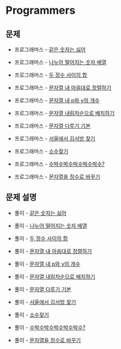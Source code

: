 # Programmers

## 문제

- 프로그래머스 - [같은 숫자는 싫어](https://programmers.co.kr/learn/courses/30/lessons/12906)

- 프로그래머스 - [나누어 떨어지는 숫자 배열](https://programmers.co.kr/learn/courses/30/lessons/12910)

- 프로그래머스 - [두 정수 사이의 합](https://programmers.co.kr/learn/courses/30/lessons/12912)

- 프로그래머스 - [문자열 내 마음대로 정렬하기](https://programmers.co.kr/learn/courses/30/lessons/12915)

- 프로그래머스 - [문자열 내 p와 y의 개수](https://programmers.co.kr/learn/courses/30/lessons/12916)

- 프로그래머스 - [문자열 내림차순으로 배치하기](https://programmers.co.kr/learn/courses/30/lessons/12917)

- 프로그래머스 - [문자열 다루기 기본](https://programmers.co.kr/learn/courses/30/lessons/12918)

- 프로그래머스 - [서울에서 김서방 찾기](https://programmers.co.kr/learn/courses/30/lessons/12919)

- 프로그래머스 - [소수찾기](https://programmers.co.kr/learn/courses/30/lessons/12921)

- 프로그래머스 - [수박수박수박수박수박수?](https://programmers.co.kr/learn/courses/30/lessons/12922)

- 프로그래머스 - [문자열을 정수로 바꾸기](https://programmers.co.kr/learn/courses/30/lessons/12925)

## 문제 설명

- 풀이 - [같은 숫자는 싫어](https://github.com/Meantint/Programmers/tree/master/Lv1/%EA%B0%99%EC%9D%80%20%EC%88%AB%EC%9E%90%EB%8A%94%20%EC%8B%AB%EC%96%B4)

- 풀이 - [나누어 떨어지는 숫자 배열](https://github.com/Meantint/Programmers/tree/master/Lv1/%EB%82%98%EB%88%84%EC%96%B4%20%EB%96%A8%EC%96%B4%EC%A7%80%EB%8A%94%20%EC%88%AB%EC%9E%90%20%EB%B0%B0%EC%97%B4)

- 풀이 - [두 정수 사이의 합](https://github.com/Meantint/Programmers/tree/master/Lv1/%EB%91%90%20%EC%A0%95%EC%88%98%20%EC%82%AC%EC%9D%B4%EC%9D%98%20%ED%95%A9)

- 풀이 - [문자열 내 마음대로 정렬하기](https://github.com/Meantint/Programmers/tree/master/Lv1/%EB%AC%B8%EC%9E%90%EC%97%B4%20%EB%82%B4%20%EB%A7%88%EC%9D%8C%EB%8C%80%EB%A1%9C%20%EC%A0%95%EB%A0%AC%ED%95%98%EA%B8%B0)

- 풀이 - [문자열 내 p와 y의 개수](https://github.com/Meantint/Programmers/tree/master/Lv1/%EB%AC%B8%EC%9E%90%EC%97%B4%20%EB%82%B4%20p%EC%99%80%20y%EC%9D%98%20%EA%B0%9C%EC%88%98)

- 풀이 - [문자열 내림차순으로 배치하기](https://github.com/Meantint/Programmers/tree/master/Lv1/%EB%AC%B8%EC%9E%90%EC%97%B4%20%EB%82%B4%EB%A6%BC%EC%B0%A8%EC%88%9C%EC%9C%BC%EB%A1%9C%20%EB%B0%B0%EC%B9%98%ED%95%98%EA%B8%B0)

- 풀이 - [문자열 다루기 기본](https://github.com/Meantint/Programmers/tree/master/Lv1/%EB%AC%B8%EC%9E%90%EC%97%B4%20%EB%8B%A4%EB%A3%A8%EA%B8%B0%20%EA%B8%B0%EB%B3%B8)

- 풀이 - [서울에서 김서방 찾기](https://github.com/Meantint/Programmers/tree/master/Lv1/%EC%84%9C%EC%9A%B8%EC%97%90%EC%84%9C%20%EA%B9%80%EC%84%9C%EB%B0%A9%20%EC%B0%BE%EA%B8%B0)

- 풀이 - [소수찾기](https://github.com/Meantint/Programmers/tree/master/Lv1/%EC%86%8C%EC%88%98%20%EC%B0%BE%EA%B8%B0)

- 풀이 - [수박수박수박수박수박수?](https://github.com/Meantint/Programmers/tree/master/Lv1/%EC%88%98%EB%B0%95%EC%88%98%EB%B0%95%EC%88%98%EB%B0%95%EC%88%98%EB%B0%95%EC%88%98%EB%B0%95%EC%88%98%3F)

- 풀이 - [문자열을 정수로 바꾸기](https://github.com/Meantint/Programmers/tree/master/Lv1/%EB%AC%B8%EC%9E%90%EC%97%B4%EC%9D%84%20%EC%A0%95%EC%88%98%EB%A1%9C%20%EB%B0%94%EA%BE%B8%EA%B8%B0)
